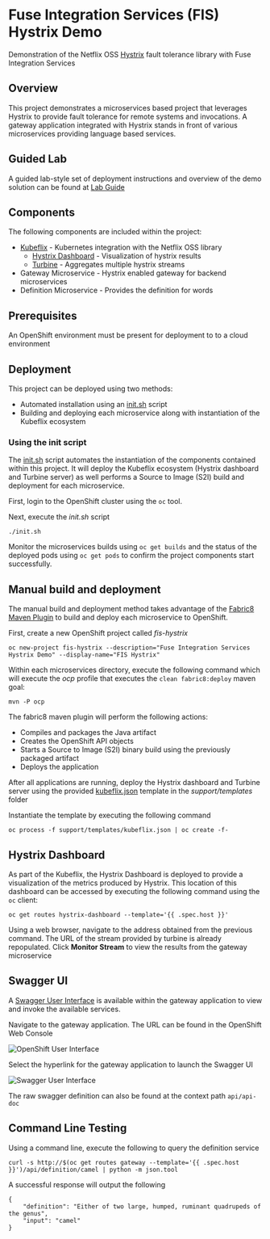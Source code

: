 Fuse Integration Services (FIS) Hystrix Demo
====================================

Demonstration of the Netflix OSS [Hystrix](https://github.com/Netflix/Hystrix) fault tolerance library with Fuse Integration Services

## Overview

This project demonstrates a microservices based project that leverages Hystrix to provide fault tolerance for remote systems and invocations. A gateway application integrated with Hystrix stands in front of various  microservices providing language based services.

## Guided Lab

A guided lab-style set of deployment instructions and overview of the demo solution can be found at [Lab Guide](lab/lab1-instructions.adoc) 

## Components

The following components are included within the project:

* [Kubeflix](https://github.com/fabric8io/kubeflix) - Kubernetes integration with the Netflix OSS library
	* [Hystrix Dashboard](https://github.com/Netflix/Hystrix/tree/master/hystrix-dashboard) - Visualization of hystrix results
	* [Turbine](https://github.com/Netflix/Turbine) - Aggregates multiple hystrix streams
* Gateway Microservice - Hystrix enabled gateway for backend microservices
* Definition Microservice - Provides the definition for words

## Prerequisites

An OpenShift environment must be present for deployment to to a cloud environment

## Deployment

This project can be deployed using two methods:

* Automated installation using an [init.sh](init.sh) script
* Building and deploying each microservice along with instantiation of the Kubeflix ecosystem

### Using the init script

The [init.sh](init.sh) script automates the instantiation of the components contained within this project. It will deploy the Kubeflix ecosystem (Hystrix dashboard and Turbine server) as well performs a Source to Image (S2I) build and deployment for each microservice.

First, login to the OpenShift cluster using the `oc` tool. 

Next, execute the *init.sh* script

```
./init.sh
```

Monitor the microservices builds using `oc get builds` and the status of the deployed pods using `oc get pods` to confirm the project components start successfully.

## Manual build and deployment

The manual build and deployment method takes advantage of the [Fabric8 Maven Plugin](https://fabric8.io/gitbook/mavenPlugin.html) to build and deploy each microservice to OpenShift.

First, create a new OpenShift project called *fis-hystrix*

```
oc new-project fis-hystrix --description="Fuse Integration Services Hystrix Demo" --display-name="FIS Hystrix"
```

Within each microservices directory, execute the following command which will execute the *ocp* profile that executes the `clean fabric8:deploy` maven goal:

```
mvn -P ocp
```

The fabric8 maven plugin will perform the following actions:

* Compiles and packages the Java artifact
* Creates the OpenShift API objects
* Starts a Source to Image (S2I) binary build using the previously packaged artifact
* Deploys the application

After all applications are running, deploy the Hystrix dashboard and Turbine server using the provided [kubeflix.json](support/templates/kubeflix.json) template in the *support/templates* folder

Instantiate the template by executing the following command

```
oc process -f support/templates/kubeflix.json | oc create -f-
```

## Hystrix Dashboard

As part of the Kubeflix, the Hystrix Dashboard is deployed to provide a visualization of the metrics produced by Hystrix. This location of this dashboard can be accessed by executing the following command using the `oc` client:

```
oc get routes hystrix-dashboard --template='{{ .spec.host }}'
```
	
Using a web browser, navigate to the address obtained from the previous command. The URL of the stream provided by turbine is already repopulated. Click **Monitor Stream** to view the results from the gateway microservice

## Swagger UI

A [Swagger User Interface](http://swagger.io/swagger-ui/) is available within the gateway application to view and invoke the available services. 

Navigate to the gateway application. The URL can be found in the OpenShift Web Console

![](images/ocp-ui.png "OpenShift User Interface")

Select the hyperlink for the gateway application to launch the Swagger UI

![](images/swagger-ui.png "Swagger User Interface")

The raw swagger definition can also be found at the context path `api/api-doc` 

## Command Line Testing

Using a command line, execute the following to query the definition service

```
curl -s http://$(oc get routes gateway --template='{{ .spec.host }}')/api/definition/camel | python -m json.tool
```
	
A successful response will output the following

```
{
    "definition": "Either of two large, humped, ruminant quadrupeds of the genus",
    "input": "camel"
}
```

